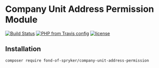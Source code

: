# Company Unit Address Permission Module
[![Build Status](https://travis-ci.org/fond-of/spryker-company-unit-address-permission.svg?branch=master)](https://travis-ci.org/fond-of/spryker-company-unit-address-permission)
[![PHP from Travis config](https://img.shields.io/travis/php-v/fond-of/spryker-company-unit-address-permission.svg)](https://php.net/)
[![license](https://img.shields.io/github/license/fond-of/spryker-company-unit-address-permission.svg)](https://packagist.org/packages/fond-of-spryker/company-unit-address-permission)

## Installation

```
composer require fond-of-spryker/company-unit-address-permission
```
